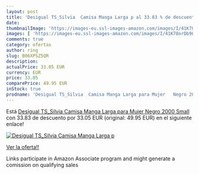 ```yaml
---
layout: post
title: 'Desigual TS_Silvia  Camisa Manga Larga p al 33.83 % de descuento'
date: 
thumbnailImage: 'https://images-eu.ssl-images-amazon.com/images/I/41K78orDb9L._SL200_.jpg'
images: [ 'https://images-eu.ssl-images-amazon.com/images/I/41K78orDb9L._SL200_.jpg' ]
comments: true
category: ofertas
author: ring
slug: B06XPSZ5QR
description:
actualPrice: 33.05 EUR
currency: EUR
price: 33.05
comparePrice: 49.95 EUR
inStock: true
prodname: 'Desigual TS_Silvia  Camisa Manga Larga para Mujer   Negro 2000   Small'
---
```


Está [Desigual TS_Silvia  Camisa Manga Larga para Mujer   Negro 2000   Small](https://www.amazon.es/dp/B06XPSZ5QR/?tag=tolees-21) con 33.83 de descuento por 33.05 EUR (original: 49.95 EUR) en el siguiente enlace!

[![Desigual TS_Silvia  Camisa Manga Larga p](https://images-eu.ssl-images-amazon.com/images/I/41K78orDb9L._SL200_.jpg)](https://www.amazon.es/dp/B06XPSZ5QR/?tag=tolees-21)

[Ver la oferta!!](https://www.amazon.es/dp/B06XPSZ5QR/?tag=tolees-21)

Links participate in Amazon Associate program and might generate a comission on qualifying sales


